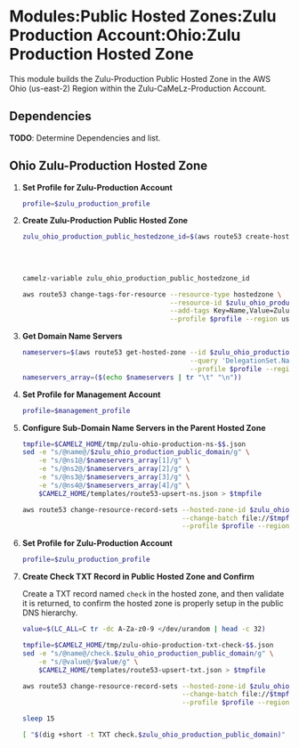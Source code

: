 # Modules:Public Hosted Zones:Zulu Production Account:Ohio:Zulu Production Hosted Zone

This module builds the Zulu-Production Public Hosted Zone in the AWS Ohio (us-east-2) Region within the
Zulu-CaMeLz-Production Account.

## Dependencies

**TODO**: Determine Dependencies and list.

## Ohio Zulu-Production Hosted Zone

1. **Set Profile for Zulu-Production Account**

    ```bash
    profile=$zulu_production_profile
    ```

1. **Create Zulu-Production Public Hosted Zone**

    ```bash
    zulu_ohio_production_public_hostedzone_id=$(aws route53 create-hosted-zone --name $zulu_ohio_production_public_domain \
                                                                               --hosted-zone-config Comment="Public Zone for $zulu_ohio_production_public_domain",PrivateZone=false \
                                                                               --caller-reference $(date +%s) \
                                                                               --query 'HostedZone.Id' \
                                                                               --profile $profile --region us-east-1 --output text | cut -f3 -d /)
    camelz-variable zulu_ohio_production_public_hostedzone_id

    aws route53 change-tags-for-resource --resource-type hostedzone \
                                         --resource-id $zulu_ohio_production_public_hostedzone_id \
                                         --add-tags Key=Name,Value=Zulu-Production-PublicHostedZone Key=Company,Value=Zulu Key=Environment,Value=Production \
                                         --profile $profile --region us-east-1 --output text
    ```

1. **Get Domain Name Servers**

    ```bash
    nameservers=$(aws route53 get-hosted-zone --id $zulu_ohio_production_public_hostedzone_id \
                                              --query 'DelegationSet.NameServers' \
                                              --profile $profile --region us-east-1 --output text)
    nameservers_array=($(echo $nameservers | tr "\t" "\n"))
    ```

1. **Set Profile for Management Account**

    ```bash
    profile=$management_profile
    ```

1. **Configure Sub-Domain Name Servers in the Parent Hosted Zone**

    ```bash
    tmpfile=$CAMELZ_HOME/tmp/zulu-ohio-production-ns-$$.json
    sed -e "s/@name@/$zulu_ohio_production_public_domain/g" \
        -e "s/@ns1@/$nameservers_array[1]/g" \
        -e "s/@ns2@/$nameservers_array[2]/g" \
        -e "s/@ns3@/$nameservers_array[3]/g" \
        -e "s/@ns4@/$nameservers_array[4]/g" \
        $CAMELZ_HOME/templates/route53-upsert-ns.json > $tmpfile

    aws route53 change-resource-record-sets --hosted-zone-id $zulu_ohio_management_public_hostedzone_id \
                                            --change-batch file://$tmpfile \
                                            --profile $profile --region us-east-1 --output text
    ```

1. **Set Profile for Zulu-Production Account**

    ```bash
    profile=$zulu_production_profile
    ```

1. **Create Check TXT Record in Public Hosted Zone and Confirm**

   Create a TXT record named `check` in the hosted zone, and then validate it is returned, to confirm the hosted zone is
   properly setup in the public DNS hierarchy.

    ```bash
    value=$(LC_ALL=C tr -dc A-Za-z0-9 </dev/urandom | head -c 32)

    tmpfile=$CAMELZ_HOME/tmp/zulu-ohio-production-txt-check-$$.json
    sed -e "s/@name@/check.$zulu_ohio_production_public_domain/g" \
        -e "s/@value@/$value/g" \
        $CAMELZ_HOME/templates/route53-upsert-txt.json > $tmpfile

    aws route53 change-resource-record-sets --hosted-zone-id $zulu_ohio_production_public_hostedzone_id \
                                            --change-batch file://$tmpfile \
                                            --profile $profile --region us-east-1 --output text

    sleep 15

    [ "$(dig +short -t TXT check.$zulu_ohio_production_public_domain)" = "\"$value\"" ] && echo "Check confirmed" || echo "Check failed"
    ```
